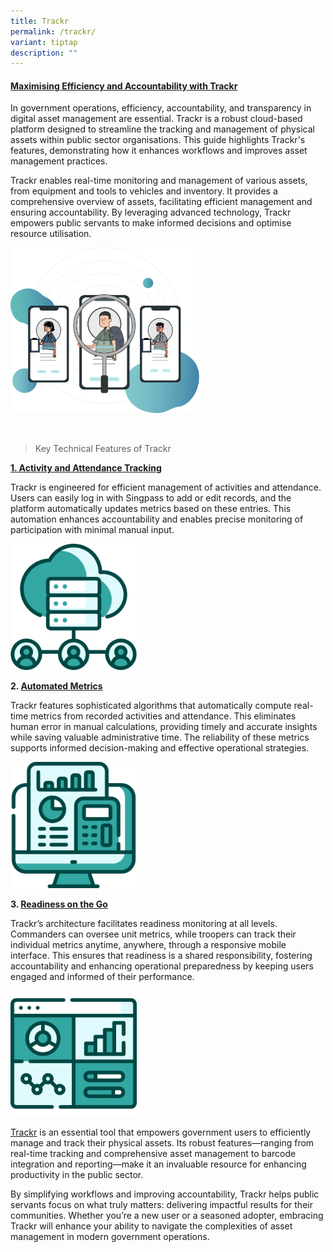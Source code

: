 ```yaml
---
title: Trackr
permalink: /trackr/
variant: tiptap
description: ""
---
```

<h4><strong><u>Maximising Efficiency and Accountability with Trackr</u></strong></h4>
<p>In government operations, efficiency, accountability, and transparency
in digital asset management are essential. Trackr is a robust cloud-based
platform designed to streamline the tracking and management of physical
assets within public sector organisations. This guide highlights Trackr's
features, demonstrating how it enhances workflows and improves asset management
practices.</p>
<p>Trackr enables real-time monitoring and management of various assets,
from equipment and tools to vehicles and inventory. It provides a comprehensive
overview of assets, facilitating efficient management and ensuring accountability.
By leveraging advanced technology, Trackr empowers public servants to make
informed decisions and optimise resource utilisation.</p>
<p></p>
<div class="isomer-image-wrapper">
<img style="width: 60%;" height="auto" width="100%" alt="" src="/images/hero_a153465b_2.png">
</div>
<p>
<br>
</p>
<blockquote>
<p>Key Technical Features of Trackr</p>
</blockquote>
<p><strong><u>1. Activity and Attendance Tracking</u></strong>
</p>
<p>Trackr is engineered for efficient management of activities and attendance.
Users can easily log in with Singpass to add or edit records, and the platform
automatically updates metrics based on these entries. This automation enhances
accountability and enables precise monitoring of participation with minimal
manual input.</p>
<p></p>
<div class="isomer-image-wrapper">
<img style="width: 40%;" height="auto" width="100%" alt="" src="/images/collect_data_68a6e44b_2.png">
</div>
<p></p>
<p><strong>2. <u>Automated Metrics</u></strong>
</p>
<p>Trackr features sophisticated algorithms that automatically compute real-time
metrics from recorded activities and attendance. This eliminates human
error in manual calculations, providing timely and accurate insights while
saving valuable administrative time. The reliability of these metrics supports
informed decision-making and effective operational strategies.</p>
<p></p>
<p></p>
<div class="isomer-image-wrapper">
<img style="width: 40%;" height="auto" width="100%" alt="" src="/images/automated_computation_d57ffc29_2.png">
</div>
<p></p>
<p><strong>3. <u>Readiness on the Go</u></strong>
</p>
<p>Trackr’s architecture facilitates readiness monitoring at all levels.
Commanders can oversee unit metrics, while troopers can track their individual
metrics anytime, anywhere, through a responsive mobile interface. This
ensures that readiness is a shared responsibility, fostering accountability
and enhancing operational preparedness by keeping users engaged and informed
of their performance.</p>
<p></p>
<p></p>
<div class="isomer-image-wrapper">
<img style="width: 40%;" height="auto" width="100%" alt="" src="/images/realtime_metrics_ff361943_2.png">
</div>
<p></p>
<p><a href="https://stg.app.trackr.gov.sg" rel="noopener nofollow" target="_blank">Trackr</a> is
an essential tool that empowers government users to efficiently manage
and track their physical assets. Its robust features—ranging from real-time
tracking and comprehensive asset management to barcode integration and
reporting—make it an invaluable resource for enhancing productivity in
the public sector.</p>
<p>By simplifying workflows and improving accountability, Trackr helps public
servants focus on what truly matters: delivering impactful results for
their communities. Whether you’re a new user or a seasoned adopter, embracing
Trackr will enhance your ability to navigate the complexities of asset
management in modern government operations.</p>
<p>
<br>
</p>
<p>
<br>
</p>